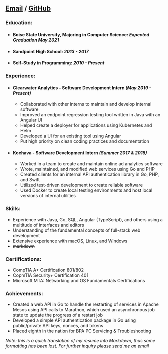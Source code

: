 ## [Email](mailto:zacharygillenwater@gmail.com) / [GitHub](https://www.github.com/ZachGill)
### Education:

* #### Boise State University, Majoring in Computer Science: *Expected Graduation May 2021*
* #### Sandpoint High School: *2013 - 2017*
* #### Self-Study in Programming: *2010 - Present*

### Experience:

* #### Clearwater Analytics - Software Development Intern *(May 2019 - Present)*
    * Collaborated with other interns to maintain and develop internal software 
    * Improved an endpoint regression testing tool written in Java with an Angular UI
    * Helped create a deployer for applications using Kubernetes and Helm
    * Developed a UI for an existing tool using Angular
    * Put high priority on clean coding practices and documentation

* #### Kochava - Software Development Intern *(Summer 2017 & 2018)*
    * Worked in a team to create and maintain online ad analytics software
    * Wrote, maintained, and modified web services using Go and PHP
    * Created clients for an internal API authentication library in Go, PHP, and Swift
    * Utilized test-driven development to create reliable software
    * Used Docker to create local testing environments and host local versions of internal utilities

### Skills:
* Experience with Java, Go, SQL, Angular (TypeScript), and others using a multitude of interfaces and editors 
* Understanding of the fundamental concepts of full-stack web development
* Extensive experience with macOS, Linux, and Windows
* ~~markdown~~

### Certifications:
* CompTIA A+ Certification 801/802
* CopmTIA Security+ Certification 401
* Microsoft MTA: Networking and OS Fundamentals Certifications

### Achievements:
* Created a web API in Go to handle the restarting of services in Apache Mesos using API calls to Marathon, which used an asynchronous job state to update the progress of a restart job
* Developed a simple API authentication package in Go using public/private API keys, nonces, and tokens
* Placed eighth in the nation for BPA PC Servicing & Troubleshooting

*Note: this is a quick translation of my resume into Markdown, thus some formatting has been lost. For further inquiry please send me an email*